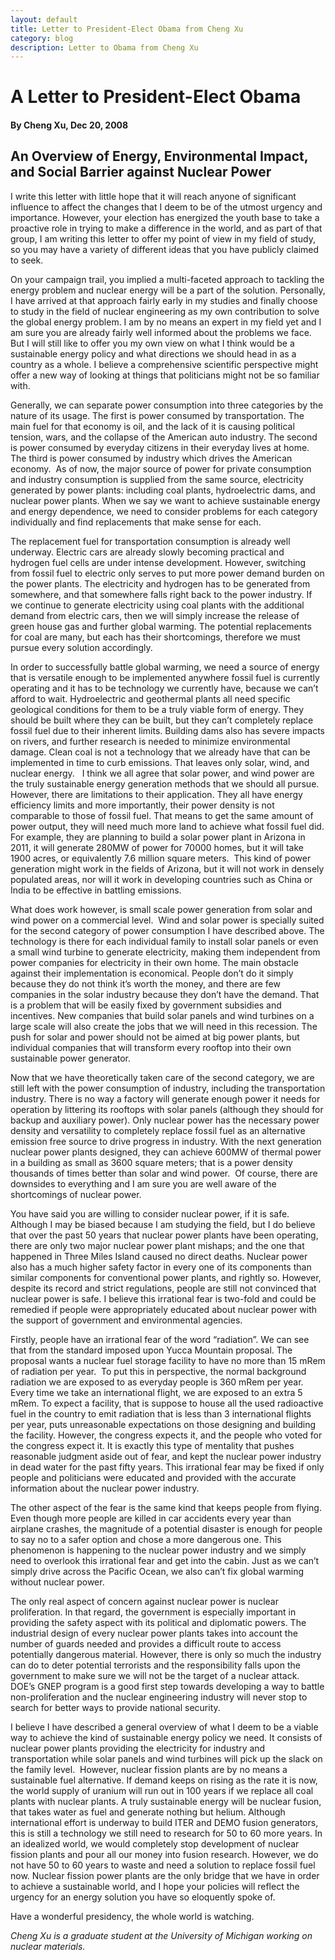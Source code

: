 ```yaml
---
layout: default
title: Letter to President-Elect Obama from Cheng Xu
category: blog
description: Letter to Obama from Cheng Xu
---
```

<div class="row">
<div class="col-md-8" markdown="1">

# A Letter to President-Elect Obama 
#### By Cheng Xu, Dec 20, 2008

## An Overview of Energy, Environmental Impact, and Social Barrier against Nuclear Power

I write this letter with little hope
that it will reach anyone of significant influence to affect the changes that I
deem to be of the utmost urgency and importance. However, your election has
energized the youth base to take a proactive role in trying to make a
difference in the world, and as part of that group, I am writing this letter to
offer my point of view in my field of study, so you may have a variety of
different ideas that you have publicly claimed to seek.  

On
your campaign trail, you implied a multi-faceted approach to tackling the
energy problem and nuclear energy will be a part of the solution. Personally, I
have arrived at that approach fairly early in my studies and finally choose to
study in the field of nuclear engineering as my own contribution to solve the
global energy problem. I am by no means an expert in my field yet and I am sure
you are already fairly well informed about the problems we face. But I will
still like to offer you my own view on what I think would be a sustainable
energy policy and what directions we should head in as a country as a whole. I
believe a comprehensive scientific perspective might offer a new way of looking
at things that politicians might not be so familiar with. 

Generally, we can separate power consumption into three categories
by the nature of its usage. The first is power consumed by transportation. The
main fuel for that economy is oil, and the lack of it is causing political
tension, wars, and the collapse of the American auto industry. The second is
power consumed by everyday citizens in their everyday lives at home. The third
is power consumed by industry which drives the American economy.  As of now,
the major source of power for private consumption and industry consumption is
supplied from the same source, electricity generated by power plants: including
coal plants, hydroelectric dams, and nuclear power plants. When we say we want
to achieve sustainable energy and energy dependence, we need to consider
problems for each category individually and find replacements that make sense
for each. 

The replacement fuel for transportation consumption
is already well underway. Electric cars are already slowly becoming practical
and hydrogen fuel cells are under intense development. However, switching from
fossil fuel to electric only serves to put more power demand burden on the
power plants. The electricity and hydrogen has to be generated from somewhere,
and that somewhere falls right back to the power industry. If we continue to
generate electricity using coal plants with the additional demand from electric
cars, then we will simply increase the release of green house gas and further
global warming. The potential replacements for coal are many, but each has
their shortcomings, therefore we must pursue every solution accordingly. 

In order to successfully battle global warming, we need a source of
energy that is versatile enough to be implemented anywhere fossil fuel is
currently operating and it has to be technology we currently have, because we
can’t afford to wait. Hydroelectric and geothermal plants all need specific
geological conditions for them to be a truly viable form of energy. They should
be built where they can be built, but they can’t completely replace fossil fuel
due to their inherent limits. Building dams also has severe impacts on rivers,
and further research is needed to minimize environmental damage. Clean coal is
not a technology that we already have that can be implemented in time to curb
emissions. That leaves only solar, wind, and nuclear energy. 
 
I think we all agree that solar power, and wind power are the truly
sustainable energy generation methods that we should all pursue. However, there
are limitations to their application. They all have energy efficiency limits
and more importantly, their power density is not comparable to those of fossil
fuel. That means to get the same amount of power output, they will need much
more land to achieve what fossil fuel did. For example, they are planning to
build a solar power plant in Arizona in 2011, it will generate 280MW of power
for 70000 homes, but it will take 1900 acres, or equivalently 7.6 million
square meters.  This kind of power generation might work in the fields of
Arizona, but it will not work in densely populated areas, nor will it work in
developing countries such as China or India to be effective in battling
emissions. 

What does work however, is small scale power
generation from solar and wind power on a commercial level.  Wind and solar
power is specially suited for the second category of power consumption I have
described above. The technology is there for each individual family to install
solar panels or even a small wind turbine to generate electricity, making them
independent from power companies for electricity in their own home. The main
obstacle against their implementation is economical. People don’t do it simply
because they do not think it’s worth the money, and there are few companies in
the solar industry because they don’t have the demand. That is a problem that
will be easily fixed by government subsidies and incentives. New companies that
build solar panels and wind turbines on a large scale will also create the jobs
that we will need in this recession. The push for solar and power should not be
aimed at big power plants, but individual companies that will transform every
rooftop into their own sustainable power generator. 

Now that
we have theoretically taken care of the second category, we are still left with
the power consumption of industry, including the transportation industry. There
is no way a factory will generate enough power it needs for operation by
littering its rooftops with solar panels (although they should for backup and
auxiliary power). Only nuclear power has the necessary power density and
versatility to completely replace fossil fuel as an alternative emission free
source to drive progress in industry. With the next generation nuclear power
plants designed, they can achieve 600MW of thermal power in a building as small
as 3600 square meters; that is a power density thousands of times better than
solar and wind power.  Of course, there are downsides to everything and I am
sure you are well aware of the shortcomings of nuclear power. 

You have said you are willing to consider nuclear power, if it is
safe. Although I may be biased because I am studying the field, but I do
believe that over the past 50 years that nuclear power plants have been
operating, there are only two major nuclear power plant mishaps; and the one
that happened in Three Miles Island caused no direct deaths. Nuclear power also
has a much higher safety factor in every one of its components than similar
components for conventional power plants, and rightly so. However, despite its
record and strict regulations, people are still not convinced that nuclear
power is safe. I believe this irrational fear is two-fold and could be remedied
if people were appropriately educated about nuclear power with the support of
government and environmental agencies.  

Firstly, people have
an irrational fear of the word “radiation”. We can see that from the standard
imposed upon Yucca Mountain proposal. The proposal wants a nuclear fuel storage
facility to have no more than 15 mRem of radiation per year.  To put this in
perspective, the normal background radiation we are exposed to as everyday
people is 360 mRem per year. Every time we take an international flight, we are
exposed to an extra 5 mRem. To expect a facility, that is suppose to house all
the used radioactive fuel in the country to emit radiation that is less than 3
international flights per year, puts unreasonable expectations on those
designing and building the facility. However, the congress expects it, and the
people who voted for the congress expect it. It is exactly this type of
mentality that pushes reasonable judgment aside out of fear, and kept the
nuclear power industry in dead water for the past fifty years. This irrational
fear may be fixed if only people and politicians were educated and provided
with the accurate information about the nuclear power industry.

The other aspect of the fear is the same kind that keeps people from
flying. Even though more people are killed in car accidents every year than
airplane crashes, the magnitude of a potential disaster is enough for people to
say no to a safer option and chose a more dangerous one. This phenomenon is
happening to the nuclear power industry and we simply need to overlook this
irrational fear and get into the cabin. Just as we can’t simply drive across
the Pacific Ocean, we also can’t fix global warming without nuclear power.


The only real aspect of concern against nuclear
power is nuclear proliferation. In that regard, the government is especially
important in providing the safety aspect with its political and diplomatic
powers. The industrial design of every nuclear power plants takes into account
the number of guards needed and provides a difficult route to access
potentially dangerous material. However, there is only so much the industry can
do to deter potential terrorists and the responsibility falls upon the
government to make sure we will not be the target of a nuclear attack. DOE’s
GNEP program is a good first step towards developing a way to battle
non-proliferation and the nuclear engineering industry will never stop to
search for better ways to provide national security.


I believe I have described a general overview of what I deem to be a viable way
to achieve the kind of sustainable energy policy we need. It consists of
nuclear power plants providing the electricity for industry and transportation
while solar panels and wind turbines will pick up the slack on the family
level.  However, nuclear fission plants are by no means a sustainable fuel
alternative. If demand keeps on rising as the rate it is now, the world supply
of uranium will run out in 100 years if we replace all coal plants with nuclear
plants. A truly sustainable energy will be nuclear fusion, that takes water as
fuel and generate nothing but helium. Although international effort is underway
to build ITER and DEMO fusion generators, this is still a technology we still
need to research for 50 to 60 more years. In an idealized world, we would
completely stop development of nuclear fission plants and pour all our money
into fusion research. However, we do not have 50 to 60 years to waste and need
a solution to replace fossil fuel now. Nuclear fission power plants are the
only bridge that we have in order to achieve a sustainable world, and I hope
your policies will reflect the urgency for an energy solution you have so
eloquently spoke of.

Have a wonderful presidency, the whole world is watching.

*Cheng Xu is a graduate student at the University of Michigan working on nuclear
materials.*

</div>
</div>
